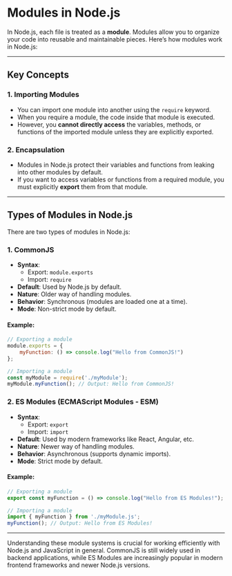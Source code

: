 # Modules in Node.js

In Node.js, each file is treated as a **module**. Modules allow you to organize your code into reusable and maintainable pieces. Here’s how modules work in Node.js:

---

## Key Concepts

### 1. Importing Modules
- You can import one module into another using the `require` keyword.
- When you require a module, the code inside that module is executed.
- However, you **cannot directly access** the variables, methods, or functions of the imported module unless they are explicitly exported.

### 2. Encapsulation
- Modules in Node.js protect their variables and functions from leaking into other modules by default.
- If you want to access variables or functions from a required module, you must explicitly **export** them from that module.

---

## Types of Modules in Node.js

There are two types of modules in Node.js:

### 1. **CommonJS**
- **Syntax**:
  - Export: `module.exports`
  - Import: `require`
- **Default**: Used by Node.js by default.
- **Nature**: Older way of handling modules.
- **Behavior**: Synchronous (modules are loaded one at a time).
- **Mode**: Non-strict mode by default.

#### Example:
```javascript
// Exporting a module
module.exports = {
    myFunction: () => console.log("Hello from CommonJS!")
};

// Importing a module
const myModule = require('./myModule');
myModule.myFunction(); // Output: Hello from CommonJS!
```

### 2. **ES Modules (ECMAScript Modules - ESM)**
- **Syntax**:
  - Export: `export`
  - Import: `import`
- **Default**: Used by modern frameworks like React, Angular, etc.
- **Nature**: Newer way of handling modules.
- **Behavior**: Asynchronous (supports dynamic imports).
- **Mode**: Strict mode by default.

#### Example:
```javascript
// Exporting a module
export const myFunction = () => console.log("Hello from ES Modules!");

// Importing a module
import { myFunction } from './myModule.js';
myFunction(); // Output: Hello from ES Modules!
```

---

Understanding these module systems is crucial for working efficiently with Node.js and JavaScript in general. CommonJS is still widely used in backend applications, while ES Modules are increasingly popular in modern frontend frameworks and newer Node.js versions.

